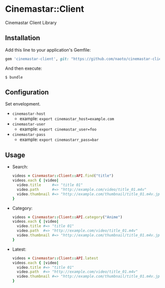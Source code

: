 # Cinemastar::Client

Cinemastar Client Library

## Installation

Add this line to your application's Gemfile:

```ruby
gem 'cinemastar-client', git: "https://github.com/naoto/cinemastar-client.git"
```

And then execute:

    $ bundle

## Configuration

Set envelopment.

- `cinemastar-host`
  - example: `export cinemastar_host=example.com`
- `cinemastar-user`
  - example: `export cinemastar_user=foo`
- `cinemastar-pass`
  - example: `export cinemastarr_pass=bar`

## Usage

- Search:
    
    ```ruby
    videos = Cinemastar::Client::API.find("title")
    videos.each { |video|
      video.title     #=> "title 01"
      video.path      #=> "http://example.com/video/title_01.m4v"
      video.thumbnail #=> "http://example.com/thumbnail/title_01.m4v.jpg"
    }
    ```

- Category:
    
    ```ruby
    videos = Cinemastar::Client::API.category("Anime")
    videos.each { |video|
      video.title #=> "title 01"
      video.path  #=> "http://example.com/video/title_01.m4v"
      video.thumbnail #=> "http://example.com/thumbnail/title_01.m4v.jpg"
    }
    ```

- Latest:
    
    ```ruby
    videos = Cinemastar::Client::API.latest
    videos.each { |video|
      video.title #=> "title 01"
      video.path  #=> "http://example.com/video/title_01.m4v"
      video.thumbnail #=> "http://example.com/thumbnail/title_01.m4v.jpg"
    }
    ```

